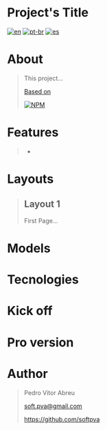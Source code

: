 # **Project's Title**
[![en](https://img.shields.io/badge/lang-en-red.svg)](./README.md)
[![pt-br](https://img.shields.io/badge/lang-pt--br-green.svg)](./README.pt-br.md)
[![es](https://img.shields.io/badge/lang-es-yellow.svg)](./README.es.md)
  

# About
> This project...
>
> [Based on ](https://github.com/softpva)
>
> [![NPM](https://img.shields.io/npm/l/react)](./LICENSE) 

# Features
> - 


# Layouts
> ## Layout 1
> First Page...

# Models

# Tecnologies

# Kick off

# Pro version

# Author
> Pedro Vitor Abreu
>
> <soft.pva@gmail.com>
>
> <https://github.com/softpva>
>






